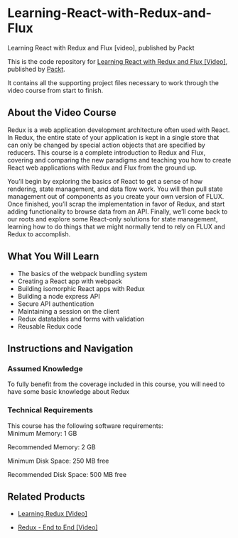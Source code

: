 # Learning-React-with-Redux-and-Flux
Learning React with Redux and Flux [video], published by Packt

This is the code repository for [Learning React with Redux and Flux [Video]](https://www.packtpub.com/web-development/learning-react-redux-and-flux-video), published by [Packt](https://www.packtpub.com/?utm_source=github). 

It contains all the supporting project files necessary to work through the video course from start to finish.

## About the Video Course
Redux is a web application development architecture often used with React. In Redux, the entire state of your application is kept in a single store that can only be changed by special action objects that are specified by reducers. This course is a complete introduction to Redux and Flux, covering and comparing the new paradigms and teaching you how to create React web applications with Redux and Flux from the ground up.

You’ll begin by exploring the basics of React to get a sense of how rendering, state management, and data flow work. You will then pull state management out of components as you create your own version of FLUX. Once finished, you’ll scrap the implementation in favor of Redux, and start adding functionality to browse data from an API. Finally, we’ll come back to our roots and explore some React-only solutions for state management, learning how to do things that we might normally tend to rely on FLUX and Redux to accomplish.

<H2>What You Will Learn</H2>
<DIV class=book-info-will-learn-text>
<UL>
<LI> The basics of the webpack bundling system
<LI> Creating a React app with webpack
<LI> Building isomorphic React apps with Redux
<LI> Building a node express API
<LI> Secure API authentication
<LI> Maintaining a session on the client
<LI> Redux datatables and forms with validation
<LI> Reusable Redux code
</LI></UL></DIV>

## Instructions and Navigation
### Assumed Knowledge
To fully benefit from the coverage included in this course, you will need to have some basic knowledge about Redux<br/>

### Technical Requirements
This course has the following software requirements:<br/>
Minimum Memory: 1 GB

Recommended Memory: 2 GB

Minimum Disk Space: 250 MB free

Recommended Disk Space: 500 MB free


## Related Products
* [Learning Redux [Video]](https://www.packtpub.com/web-development/learning-redux-video)

* [Redux - End to End [Video]](https://www.packtpub.com/application-development/redux-%E2%80%93-end-end-video)
